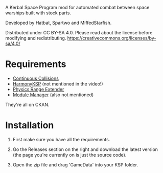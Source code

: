 A Kerbal Space Program mod for automated combat between space warships built with stock parts.

Developed by Hatbat, Spartwo and MiffedStarfish.

Distributed under CC BY-SA 4.0. Please read about the license before modifying and redistributing.
https://creativecommons.org/licenses/by-sa/4.0/

# Requirements

- [Continuous Collisions](https://spacedock.info/mod/3067/Continuous%20Collisions)
- [HarmonyKSP](https://github.com/KSPModdingLibs/HarmonyKSP/releases) (not mentioned in the video!)
- [Physics Range Extender](https://github.com/jrodrigv/PhysicsRangeExtender/releases)
- [Module Manager](https://ksp.sarbian.com/jenkins/job/ModuleManager/) (also not mentioned)

They're all on CKAN.

# Installation

1. First make sure you have all the requirements.

2. Go the Releases section on the right and download the latest version (the page you're currently on is just the source code).

3. Open the zip file and drag 'GameData' into your KSP folder.
